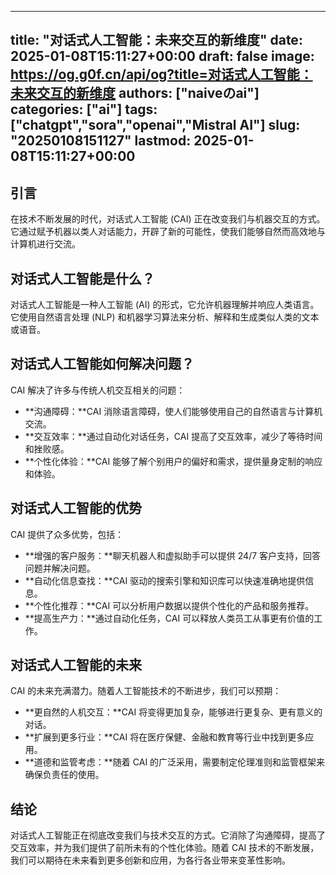 
---
title: "对话式人工智能：未来交互的新维度"
date: 2025-01-08T15:11:27+00:00
draft: false
image: https://og.g0f.cn/api/og?title=对话式人工智能：未来交互的新维度
authors: ["naiveのai"]
categories: ["ai"]
tags: ["chatgpt","sora","openai","Mistral AI"]
slug: "20250108151127"
lastmod: 2025-01-08T15:11:27+00:00
---
## 引言
在技术不断发展的时代，对话式人工智能 (CAI) 正在改变我们与机器交互的方式。它通过赋予机器以类人对话能力，开辟了新的可能性，使我们能够自然而高效地与计算机进行交流。

## 对话式人工智能是什么？

对话式人工智能是一种人工智能 (AI) 的形式，它允许机器理解并响应人类语言。它使用自然语言处理 (NLP) 和机器学习算法来分析、解释和生成类似人类的文本或语音。

## 对话式人工智能如何解决问题？

CAI 解决了许多与传统人机交互相关的问题：

- **沟通障碍：**CAI 消除语言障碍，使人们能够使用自己的自然语言与计算机交流。
- **交互效率：**通过自动化对话任务，CAI 提高了交互效率，减少了等待时间和挫败感。
- **个性化体验：**CAI 能够了解个别用户的偏好和需求，提供量身定制的响应和体验。

## 对话式人工智能的优势

CAI 提供了众多优势，包括：

- **增强的客户服务：**聊天机器人和虚拟助手可以提供 24/7 客户支持，回答问题并解决问题。
- **自动化信息查找：**CAI 驱动的搜索引擎和知识库可以快速准确地提供信息。
- **个性化推荐：**CAI 可以分析用户数据以提供个性化的产品和服务推荐。
- **提高生产力：**通过自动化任务，CAI 可以释放人类员工从事更有价值的工作。

## 对话式人工智能的未来

CAI 的未来充满潜力。随着人工智能技术的不断进步，我们可以预期：

- **更自然的人机交互：**CAI 将变得更加复杂，能够进行更复杂、更有意义的对话。
- **扩展到更多行业：**CAI 将在医疗保健、金融和教育等行业中找到更多应用。
- **道德和监管考虑：**随着 CAI 的广泛采用，需要制定伦理准则和监管框架来确保负责任的使用。

## 结论

对话式人工智能正在彻底改变我们与技术交互的方式。它消除了沟通障碍，提高了交互效率，并为我们提供了前所未有的个性化体验。随着 CAI 技术的不断发展，我们可以期待在未来看到更多创新和应用，为各行各业带来变革性影响。